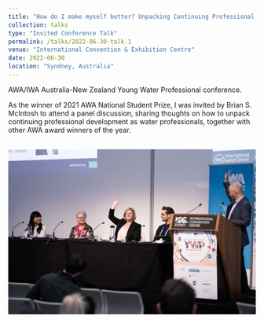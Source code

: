 ```yaml
---
title: "How do I make myself better? Unpacking Continuing Professional Development Outcomes and Approaches for Water Professionals"
collection: talks
type: "Invited Conference Talk"
permalink: /talks/2022-06-30-talk-1
venue: "International Convention & Exhibition Centre"
date: 2022-06-30
location: "Syndney, Australia"
---
```


AWA/IWA Australia-New Zealand Young Water Professional conference. 

As the winner of 2021 AWA National Student Prize, I was invited by Brian S. McIntosh to attend a panel discussion, sharing thoughts on how to unpack continuing professional development as water professionals, together with other AWA award winners of the year. 

<br/><img src='/images/20220630talk.jpg'>


